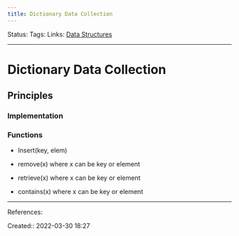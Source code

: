 ```yaml
---
title: Dictionary Data Collection
---
```

Status: 
Tags: 
Links: [Data Structures](out/data-structures.md)
___

# Dictionary Data Collection
## Principles
### Implementation
### Functions
- Insert(key, elem)

- remove(x) where x can be key or element
- retrieve(x) where x can be key or element
- contains(x) where x can be key or element
___
References:

Created:: 2022-03-30 18:27
